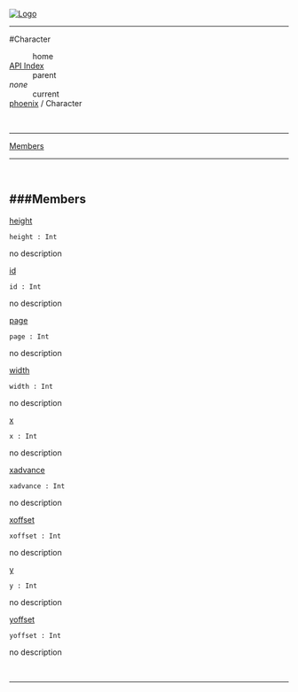 
[![Logo](../../images/logo.png)](../../index.html)

---

#Character


&emsp;&emsp;&emsp;home   
[API Index](../../api/index.html#phoenix)   
&emsp;&emsp;&emsp;parent    
_none_   
&emsp;&emsp;&emsp;current    
[phoenix](./) / Character

<br/>

---


[Members](#Members)   


---

&nbsp;   

<a class="lift" name="Members" ></a>
###Members   
---
<a class="lift" name="height" href="#height">height</a>



`height : Int`

<span class="small_desc_flat"> no description </span>   

<a class="lift" name="id" href="#id">id</a>



`id : Int`

<span class="small_desc_flat"> no description </span>   

<a class="lift" name="page" href="#page">page</a>



`page : Int`

<span class="small_desc_flat"> no description </span>   

<a class="lift" name="width" href="#width">width</a>



`width : Int`

<span class="small_desc_flat"> no description </span>   

<a class="lift" name="x" href="#x">x</a>



`x : Int`

<span class="small_desc_flat"> no description </span>   

<a class="lift" name="xadvance" href="#xadvance">xadvance</a>



`xadvance : Int`

<span class="small_desc_flat"> no description </span>   

<a class="lift" name="xoffset" href="#xoffset">xoffset</a>



`xoffset : Int`

<span class="small_desc_flat"> no description </span>   

<a class="lift" name="y" href="#y">y</a>



`y : Int`

<span class="small_desc_flat"> no description </span>   

<a class="lift" name="yoffset" href="#yoffset">yoffset</a>



`yoffset : Int`

<span class="small_desc_flat"> no description </span>   



&nbsp;
&nbsp;
&nbsp;

---  


&nbsp;   
&nbsp;   